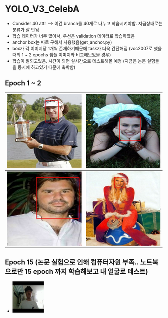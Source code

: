 # YOLO_V3_CelebA
* Consider 40 attr --> 이건 branch를 40개로 나누고 학습시켜야함. 지금상태로는 분류가 잘 안됨
* 학습 데이터가 너무 많아서, 우선은 validation 데이터로 학습하였음
* anchor box는 따로 구해서 사용했음(get_anchor.py)
* box가 각 이미지당 1개씩 존재하기때문에 task가 더욱 간단해짐 (voc2007로 했을 때의 1 ~ 2 epochs 샘플 이미지와 비교해보았을 경우)
* 학습이 잘되고있음. 시간이 되면 실시간으로 테스트해볼 예정 (지금은 논문 실험들을 동시에 하고있기 때문에 촉박함)

## Epoch 1 ~ 2
| ![3000_1](https://github.com/Kimyuhwanpeter/YOLO_V3_CelebA/blob/main/3000_1.jpg) | ![4000_2](https://github.com/Kimyuhwanpeter/YOLO_V3_CelebA/blob/main/4000_2.jpg) |
| ----------------------------------------------- | ----------------------------------------------- |
| ![3500_0](https://github.com/Kimyuhwanpeter/YOLO_V3_CelebA/blob/main/3500_0.jpg) | ![3500_9](https://github.com/Kimyuhwanpeter/YOLO_V3_CelebA/blob/main/3500_9.jpg) |

## Epoch 15 (논문 실험으로 인해 컴퓨터자원 부족.. 노트북으로만 15 epoch 까지 학습해보고 내 얼굴로 테스트)
* <img width="100 %" src="https://github.com/Kimyuhwanpeter/YOLO_V3_CelebA/blob/main/test.gif"/>
